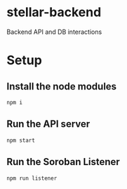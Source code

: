 # stellar-backend
Backend API and DB interactions 

# Setup

## Install the node modules
```
npm i
```

## Run the API server
```
npm start
```

## Run the Soroban Listener
```
npm run listener
```
